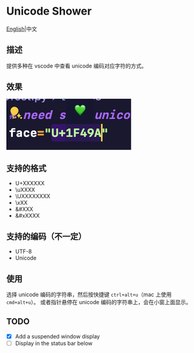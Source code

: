 # Unicode Shower

[English](./readme.md)|中文

## 描述

提供多种在 vscode 中查看 unicode 编码对应字符的方式。

## 效果

![](./images/Resources/悬浮提示显示字符.png)

## 支持的格式

- U+XXXXXX
- \uXXXX
- \UXXXXXXXX
- \xXX
- &#XXX
- &#xXXXX

## 支持的编码（不一定）

- UTF-8
- Unicode

## 使用

<!-- Select the unicode code, then press the shortcut key `ctrl+alt+u`, use `cmd+alt+u` on mac.
 -->

选择 unicode 编码的字符串，然后按快捷键 `ctrl+alt+u`（mac 上使用 `cmd+alt+u`）。
或者指针悬停在 unicode 编码的字符串上，会在小窗上面显示。

## TODO

- [x] Add a suspended window display
- [ ] Display in the status bar below
